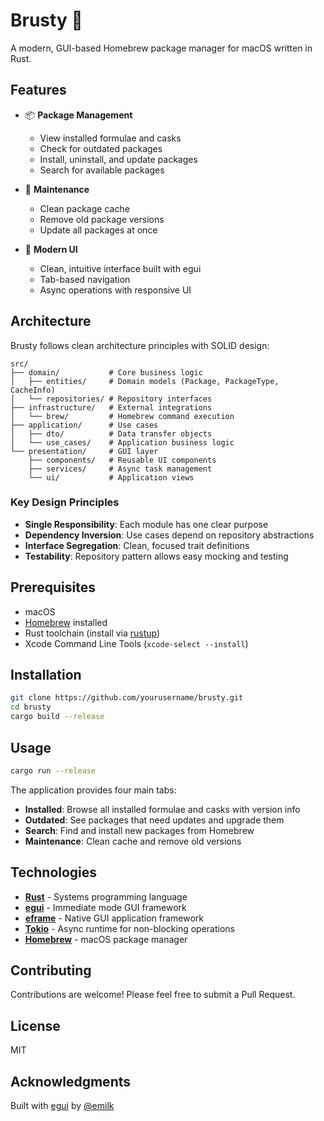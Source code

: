# Brusty 🍺

A modern, GUI-based Homebrew package manager for macOS written in Rust.

## Features

- 📦 **Package Management**
  - View installed formulae and casks
  - Check for outdated packages
  - Install, uninstall, and update packages
  - Search for available packages

- 🧹 **Maintenance**
  - Clean package cache
  - Remove old package versions
  - Update all packages at once

- 🎨 **Modern UI**
  - Clean, intuitive interface built with egui
  - Tab-based navigation
  - Async operations with responsive UI

## Architecture

Brusty follows clean architecture principles with SOLID design:

```
src/
├── domain/           # Core business logic
│   ├── entities/     # Domain models (Package, PackageType, CacheInfo)
│   └── repositories/ # Repository interfaces
├── infrastructure/   # External integrations
│   └── brew/         # Homebrew command execution
├── application/      # Use cases
│   ├── dto/          # Data transfer objects
│   └── use_cases/    # Application business logic
└── presentation/     # GUI layer
    ├── components/   # Reusable UI components
    ├── services/     # Async task management
    └── ui/           # Application views
```

### Key Design Principles

- **Single Responsibility**: Each module has one clear purpose
- **Dependency Inversion**: Use cases depend on repository abstractions
- **Interface Segregation**: Clean, focused trait definitions
- **Testability**: Repository pattern allows easy mocking and testing

## Prerequisites

- macOS
- [Homebrew](https://brew.sh/) installed
- Rust toolchain (install via [rustup](https://rustup.rs/))
- Xcode Command Line Tools (`xcode-select --install`)

## Installation

```bash
git clone https://github.com/yourusername/brusty.git
cd brusty
cargo build --release
```

## Usage

```bash
cargo run --release
```

The application provides four main tabs:

- **Installed**: Browse all installed formulae and casks with version info
- **Outdated**: See packages that need updates and upgrade them
- **Search**: Find and install new packages from Homebrew
- **Maintenance**: Clean cache and remove old versions

## Technologies

- **[Rust](https://www.rust-lang.org/)** - Systems programming language
- **[egui](https://github.com/emilk/egui)** - Immediate mode GUI framework
- **[eframe](https://github.com/emilk/egui/tree/master/crates/eframe)** - Native GUI application framework
- **[Tokio](https://tokio.rs/)** - Async runtime for non-blocking operations
- **[Homebrew](https://brew.sh/)** - macOS package manager

## Contributing

Contributions are welcome! Please feel free to submit a Pull Request.

## License

MIT

## Acknowledgments

Built with [egui](https://github.com/emilk/egui) by [@emilk](https://github.com/emilk)
